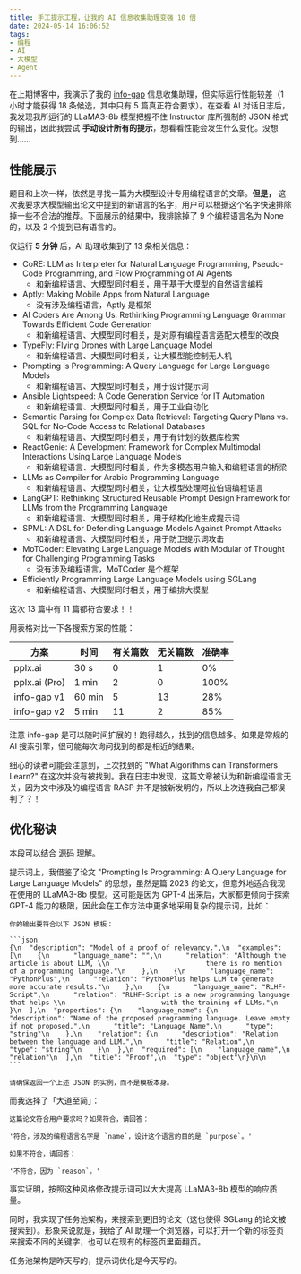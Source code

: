 ```yaml
---
title: 手工提示工程，让我的 AI 信息收集助理变强 10 倍
date: 2024-05-14 16:06:52
tags:
- 编程
- AI
- 大模型
- Agent
---
```


在上期博客中，我演示了我的 [info-gap](https://github.com/info-gap/info-gap-server) 信息收集助理，但实际运行性能较差（1 小时才能获得 18 条候选，其中只有 5 篇真正符合要求）。在查看 AI 对话日志后，我发现我所运行的 LLaMA3-8b 模型把握不住 Instructor 库所强制的 JSON 格式的输出，因此我尝试 **手动设计所有的提示**，想看看性能会发生什么变化。没想到……

## 性能展示

题目和上次一样，依然是寻找一篇为大模型设计专用编程语言的文章。**但是，** 这次我要求大模型输出论文中提到的新语言的名字，用户可以根据这个名字快速排除掉一些不合法的推荐。下面展示的结果中，我排除掉了 9 个编程语言名为 None 的，以及 2 个提到已有语言的。

仅运行 **5 分钟** 后，AI 助理收集到了 13 条相关信息：

- CoRE: LLM as Interpreter for Natural Language Programming, Pseudo-Code Programming, and Flow Programming of AI Agents
  - 和新编程语言、大模型同时相关，用于基于大模型的自然语言编程
- Aptly: Making Mobile Apps from Natural Language
  - 没有涉及编程语言，Aptly 是框架
- AI Coders Are Among Us: Rethinking Programming Language Grammar Towards Efficient Code Generation
  - 和新编程语言、大模型同时相关，是对原有编程语言适配大模型的改良
- TypeFly: Flying Drones with Large Language Model
  - 和新编程语言、大模型同时相关，让大模型能控制无人机
- Prompting Is Programming: A Query Language for Large Language Models
  - 和新编程语言、大模型同时相关，用于设计提示词
- Ansible Lightspeed: A Code Generation Service for IT Automation
  - 和新编程语言、大模型同时相关，用于工业自动化
- Semantic Parsing for Complex Data Retrieval: Targeting Query Plans vs. SQL for No-Code Access to Relational Databases
  - 和新编程语言、大模型同时相关，用于有计划的数据库检索
- ReactGenie: A Development Framework for Complex Multimodal Interactions Using Large Language Models
  - 和新编程语言、大模型同时相关，作为多模态用户输入和编程语言的桥梁
- LLMs as Compiler for Arabic Programming Language
  - 和新编程语言、大模型同时相关，让大模型处理阿拉伯语编程语言
- LangGPT: Rethinking Structured Reusable Prompt Design Framework for LLMs from the Programming Language
  - 和新编程语言、大模型同时相关，用于结构化地生成提示词
- SPML: A DSL for Defending Language Models Against Prompt Attacks
  - 和新编程语言、大模型同时相关，用于防卫提示词攻击
- MoTCoder: Elevating Large Language Models with Modular of Thought for Challenging Programming Tasks
  - 没有涉及编程语言，MoTCoder 是个框架
- Efficiently Programming Large Language Models using SGLang
  - 和新编程语言、大模型同时相关，用于编排大模型

这次 13 篇中有 11 篇都符合要求！！

用表格对比一下各搜索方案的性能：

|方案|时间|有关篇数|无关篇数|准确率|
|-|-|-|-|-|
|pplx.ai|30 s|0|1|0%|
|pplx.ai (Pro)|1 min|2|0|100%|
|info-gap v1|60 min|5|13|28%|
|info-gap v2|5 min|11|2|85%|

注意 info-gap 是可以随时间扩展的！跑得越久，找到的信息越多。如果是常规的 AI 搜索引擎，很可能每次询问找到的都是相近的结果。

细心的读者可能会注意到，上次找到的 "What Algorithms can Transformers Learn?" 在这次并没有被找到。我在日志中发现，这篇文章被认为和新编程语言无关，因为文中涉及的编程语言 RASP 并不是被新发明的，所以上次连我自己都误判了？！

## 优化秘诀

本段可以结合 [源码](https://github.com/info-gap/info-gap-server) 理解。

提示词上，我借鉴了论文 "Prompting Is Programming: A Query Language for Large Language Models" 的思想，虽然是篇 2023 的论文，但意外地适合我现在使用的 LLaMA3-8b 模型。这可能是因为 GPT-4 出来后，大家都更倾向于探索 GPT-4 能力的极限，因此会在工作方法中更多地采用复杂的提示词，比如：

````
你的输出要符合以下 JSON 模板：

```json
{\n  "description": "Model of a proof of relevancy.",\n  "examples": [\n    {\n      "language_name": "",\n      "relation": "Although the article is about LLM, \\n                        there is no mention of a programming language."\n    },\n    {\n      "language_name": "PythonPlus",\n      "relation": "PythonPlus helps LLM to generate more accurate results."\n    },\n    {\n      "language_name": "RLHF-Script",\n      "relation": "RLHF-Script is a new programming language that helps \\n                        with the training of LLMs."\n    }\n  ],\n  "properties": {\n    "language_name": {\n      "description": "Name of the proposed programming language. Leave empty if not proposed.",\n      "title": "Language Name",\n      "type": "string"\n    },\n    "relation": {\n      "description": "Relation between the language and LLM.",\n      "title": "Relation",\n      "type": "string"\n    }\n  },\n  "required": [\n    "language_name",\n    "relation"\n  ],\n  "title": "Proof",\n  "type": "object"\n}\n\n
```

请确保返回一个上述 JSON 的实例，而不是模板本身。
````

而我选择了「大道至简」：

```
这篇论文符合用户要求吗？如果符合，请回答：

'符合，涉及的编程语言名字是 `name`，设计这个语言的目的是 `purpose`。'

如果不符合，请回答：

'不符合，因为 `reason`。'
```

事实证明，按照这种风格修改提示词可以大大提高 LLaMA3-8b 模型的响应质量。

同时，我实现了任务池架构，来搜索到更旧的论文（这也使得 SGLang 的论文被搜索到）。形象来说就是，我给了 AI 助理一个浏览器，可以打开一个新的标签页来搜索不同的关键字，也可以在现有的标签页里面翻页。

任务池架构是昨天写的，提示词优化是今天写的。